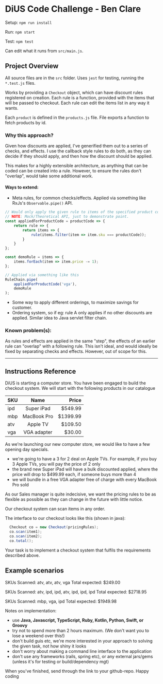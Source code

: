 # DiUS Code Challenge - Ben Clare

Setup: `npm run install`

Run: `npm start`

Test: `npm test`

Can edit what it runs from `src/main.js`.

## Project Overview
All source files are in the `src` folder.
Uses `jest` for testing, running the `*.test.js` files.

Works by providing a `Checkout` object, which can have discount rules registered on creation.
Each rule is a function, provided with the items that will be passed to checkout. 
Each rule can edit the items list in any way it wants.

Each `product` is defined in the `products.js` file. 
File exports a function to fetch products by id.

### Why this approach?
Given how discounts are applied, I've generified them out to a series of checks, and effects.
I use the callback style rules to do both, as they can decide if they should apply, and then how the 
discount should be applied.

This makes for a highly extensible architecture, as anything that can be coded can be created into a rule. 
However, to ensure the rules don't "overlap", would take some additional work.


#### Ways to extend:
* Meta rules, for common checks/effects. Applied via something like RxJs's `Observable.pipe()` API.
```js
// Would only apply the given rule to items of the specified product code
// NOTE: Mock/Theoretical API, just to demonstrate point.
const appliedForProductCode = productCode => {
    return rule => {
        return items => {
            rule(items.filter(item => item.sku === productCode));
        }
    }
};

const demoRule = items => {
    items.forEach(item => item.price -= 1);
};

// Applied via something like this
RuleChain.pipe(
    appliedForProductCode('vga'),
    demoRule
);
```

* Some way to apply different orderings, to maximize savings for customer.
* Ordering system, so if eg: rule A only applies if no other discounts are applied. 
Similar idea to Java servlet filter chain.

### Known problem(s):

As rules and effects are applied in the same "step", the effects of an earlier rule can "overlap" with a following rule.
This isn't ideal, and would ideally be fixed by separating checks and effects. However, out of scope for this.

------------------------------------------------------------------------------------------------------------------------

## Instructions Reference
DiUS is starting a computer store. You have been engaged to build the checkout system. We will start with the following products in our catalogue


| SKU     | Name        | Price    |
| --------|:-----------:| --------:|
| ipd     | Super iPad  | $549.99  |
| mbp     | MacBook Pro | $1399.99 |
| atv     | Apple TV    | $109.50  |
| vga     | VGA adapter | $30.00   |

As we're launching our new computer store, we would like to have a few opening day specials.

- we're going to have a 3 for 2 deal on Apple TVs. For example, if you buy 3 Apple TVs, you will pay the price of 2 only
- the brand new Super iPad will have a bulk discounted applied, where the price will drop to $499.99 each, if someone buys more than 4
- we will bundle in a free VGA adapter free of charge with every MacBook Pro sold

As our Sales manager is quite indecisive, we want the pricing rules to be as flexible as possible as they can change in the future with little notice.

Our checkout system can scan items in any order.

The interface to our checkout looks like this (shown in java):

```java
  Checkout co = new Checkout(pricingRules);
  co.scan(item1);
  co.scan(item2);
  co.total();
```

Your task is to implement a checkout system that fulfils the requirements described above.

Example scenarios
-----------------

SKUs Scanned: atv, atv, atv, vga
Total expected: $249.00

SKUs Scanned: atv, ipd, ipd, atv, ipd, ipd, ipd
Total expected: $2718.95

SKUs Scanned: mbp, vga, ipd
Total expected: $1949.98

Notes on implementation:

- use **Java, Javascript, TypeScript, Ruby, Kotlin, Python, Swift, or Groovy**
- try not to spend more than 2 hours maximum. (We don't want you to lose a weekend over this!)
- don't build guis etc, we're more interested in your approach to solving the given task, not how shiny it looks
- don't worry about making a command line interface to the application
- don't use any frameworks (rails, spring etc), or any external jars/gems (unless it's for testing or build/dependency mgt)

When you've finished, send through the link to your github-repo. Happy coding
